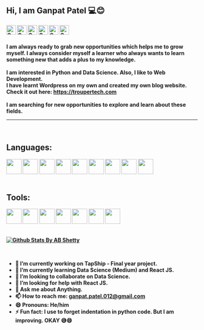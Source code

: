 <h2><b> Hi, I am Ganpat Patel 💻😊<b> </h2>
  

<a href="https://www.linkedin.com/in/anirudha-b-shetty-29a338111/">
  <img align="left" alt="Ganpat Patel| Linkedin" width="25px" src="https://www.flaticon.com/svg/static/icons/svg/174/174857.svg" />
</a>
<a href="https://ab007shetty.github.io/">
  <img align="left" alt="Ganpat Patel| Github" width="25px" src="https://www.flaticon.com/svg/static/icons/svg/733/733553.svg" />
</a>
<a href="https://troupertech.com">
  <img align="left" alt="Ganpat Patel| Blog" width="25px" src="https://www.flaticon.com/svg/static/icons/svg/1187/1187544.svg" />
</a>
<a href="https://twitter.com/Ganpat_Patel_12/">
  <img align="left" alt="Ganpat Patel| Twitter" width="25px" src="https://www.flaticon.com/svg/static/icons/svg/1409/1409937.svg" />
 </a>
 <a href="https://www.facebook.com/ganpatpatel.luni">
  <img align="left" alt="Ganpat Patel| Facebook" width="25px" src="https://www.flaticon.com/svg/static/icons/svg/1384/1384053.svg" />
 </a>
<a href="https://www.instagram.com/ganpat_patel_luni/">
  <img align="left" alt="Ganpat Patel| Instagram" width="25px" src="https://www.flaticon.com/svg/static/icons/svg/2111/2111463.svg" />
</a>
<br> <br>

I am always ready to grab new opportunities which helps me to grow myself. I always consider myself a learner who always wants to learn something new that adds a plus to my knowledge.<br><br>
I am interested in <b>Python</b> and <b>Data Science</b>. Also, I like to <b>Web Development</b>.<br>
I have learnt Wordpress on my own and created my own blog website. Check it out here: https://troupertech.com<br>
<br>
I am searching for new opportunities to explore and learn about these fields. 
<br>
<hr>
<br>

<h2><b>Languages:<b> </h2>
<code><img height="40" src="https://cdn4.iconfinder.com/data/icons/logos-and-brands/512/267_Python_logo-512.png"></code>
<code><img height="40" src="https://www.flaticon.com/svg/static/icons/svg/3600/3600912.svg"></code>
<code><img height="40" src="https://cdn2.iconfinder.com/data/icons/designer-skills/128/code-programming-java-software-develop-command-language-512.png"></code>
<code><img height="40" src="https://www.flaticon.com/svg/static/icons/svg/919/919841.svg"></code>
<code><img height="40" src="https://cdn2.iconfinder.com/data/icons/designer-skills/128/code-programming-html-markup-develop-layout-language-512.png"></code>
<code><img height="40" src="https://cdn1.iconfinder.com/data/icons/logotypes/32/badge-css-3-512.png"></code>
<code><img height="40" src="https://cdn2.iconfinder.com/data/icons/designer-skills/128/code-programming-javascript-software-develop-command-language-512.png"></code>
<code><img height="40" src="https://cdn2.iconfinder.com/data/icons/designer-skills/128/code-programming-php-software-develop-command-language-512.png"></code>
<code><img height="40" src="https://www.flaticon.com/svg/static/icons/svg/603/603201.svg"></code>
<br> <br>

<h2><b>Tools:<b> </h2>
<code><img height="40" src="https://cdn1.iconfinder.com/data/icons/lumin-social-media-icons/512/wordpress-512.png"></code>
<code><img height="40" src="https://www.flaticon.com/svg/static/icons/svg/919/919836.svg"></code>
<code><img height="40" src="https://cdn3.iconfinder.com/data/icons/logos-brands-3/24/logo_brand_brands_logos_word-512.png"></code>
<code><img height="40" src="https://cdn3.iconfinder.com/data/icons/logos-brands-3/24/logo_brand_brands_logos_powerpoint-512.png"></code>
<code><img height="40" src="https://cdn3.iconfinder.com/data/icons/logos-brands-3/24/logo_brand_brands_logos_excel-512.png"></code>
<code><img height="40" src="https://cdn2.iconfinder.com/data/icons/social-icons-33/128/Github-512.png"></code>
<code><img height="40" src="https://cdn3.iconfinder.com/data/icons/social-media-2169/24/social_media_social_media_logo_git-512.png"></code>
<br><br>

[![Github Stats By AB Shetty](https://github-readme-stats.vercel.app/api?username=ganpat-patel-012&show_icons=true&title_color=fff&icon_color=79ff97&text_color=9f9f9f&bg_color=151515)](https://ganpat-patel-012.github.io/)

<br>

- 🔭 I’m currently working on TapShip - Final year project.
- 🌱 I’m currently learning Data Science (Medium) and React JS.
- 👯 I’m looking to collaborate on Data Science.
- 🤔 I’m looking for help with React JS.
- 💬 Ask me about Anything.
- 📫 How to reach me: ganpat.patel.012@gmail.com
- 😄 Pronouns: He/him
- ⚡ Fun fact: I use to forget indentation in python code. But I am improving. OKAY 😅😄
